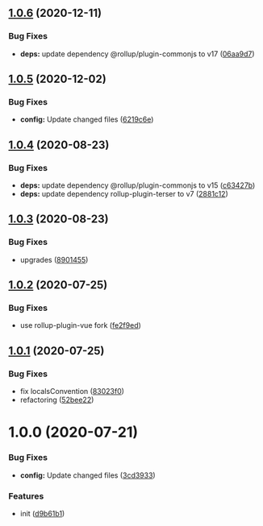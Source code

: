 ## [1.0.6](https://github.com/dword-design/rollup-config-component/compare/v1.0.5...v1.0.6) (2020-12-11)


### Bug Fixes

* **deps:** update dependency @rollup/plugin-commonjs to v17 ([06aa9d7](https://github.com/dword-design/rollup-config-component/commit/06aa9d7454c86192c4230826a03af7e5cf7dbe03))

## [1.0.5](https://github.com/dword-design/rollup-config-component/compare/v1.0.4...v1.0.5) (2020-12-02)


### Bug Fixes

* **config:** Update changed files ([6219c6e](https://github.com/dword-design/rollup-config-component/commit/6219c6e875f6c00b45c688c40e1df670edf6319d))

## [1.0.4](https://github.com/dword-design/rollup-config-component/compare/v1.0.3...v1.0.4) (2020-08-23)


### Bug Fixes

* **deps:** update dependency @rollup/plugin-commonjs to v15 ([c63427b](https://github.com/dword-design/rollup-config-component/commit/c63427bf8afa3e793547667392889d5654ab4740))
* **deps:** update dependency rollup-plugin-terser to v7 ([2881c12](https://github.com/dword-design/rollup-config-component/commit/2881c12b496155e7851848f205b857f5f385d211))

## [1.0.3](https://github.com/dword-design/rollup-config-component/compare/v1.0.2...v1.0.3) (2020-08-23)


### Bug Fixes

* upgrades ([8901455](https://github.com/dword-design/rollup-config-component/commit/8901455c38f272aa8ca6e78658e8699fc2e2880e))

## [1.0.2](https://github.com/dword-design/rollup-config-component/compare/v1.0.1...v1.0.2) (2020-07-25)


### Bug Fixes

* use rollup-plugin-vue fork ([fe2f9ed](https://github.com/dword-design/rollup-config-component/commit/fe2f9edf9ea50c43daade430d453949fdb3a54c3))

## [1.0.1](https://github.com/dword-design/rollup-config-component/compare/v1.0.0...v1.0.1) (2020-07-25)


### Bug Fixes

* fix localsConvention ([83023f0](https://github.com/dword-design/rollup-config-component/commit/83023f04e5bf771abc883c04a2682af768b3888b))
* refactoring ([52bee22](https://github.com/dword-design/rollup-config-component/commit/52bee2244f6fc3e5f57f3f668c60b3303c501f8b))

# 1.0.0 (2020-07-21)


### Bug Fixes

* **config:** Update changed files ([3cd3933](https://github.com/dword-design/rollup-config-component/commit/3cd3933f08d5f87bb83bd7b249e6a48bd9425bb1))


### Features

* init ([d9b61b1](https://github.com/dword-design/rollup-config-component/commit/d9b61b15a90af65e87f07bcce2fb70436931cff5))
